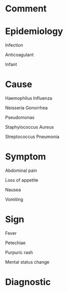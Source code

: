 # Comment

# Epidemiology

Infection

Anticoagulant

Infant

# Cause

Haemophilus Influenza

Neisseria Gonorrhea

Pseudomonas

Staphylococcus Aureus

Streptococcus Pneumonia

# Symptom

Abdominal pain

Loss of appetite

Nausea

Vomiting

# Sign

Fever

Petechiae

Purpuric rash

Mental status change

# Diagnostic
